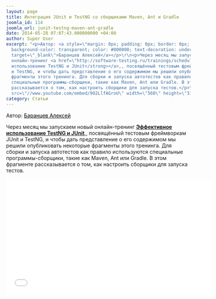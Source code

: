 ```yaml
---
layout: page
title: Интеграция JUnit и TestNG со сборщиками Maven, Ant и Gradle
joomla_id: 114
joomla_url: junit-testng-maven-ant-gradle
date: 2014-05-28 07:07:43.000000000 +04:00
author: Super User
excerpt: "<p>Автор: <a style=\"margin: 0px; padding: 0px; border: 0px; outline: 0px;
  background-color: transparent; color: #000000; text-decoration: underline;\" href=\"http://software-testing.ru/about/authors/9-barancev\"
  target=\"_blank\">Баранцев Алексей</a></p>\r\n<p>Через месяц мы запускаем новый
  онлайн-тренинг <a href=\"http://software-testing.ru/trainings/schedule?task=3&amp;cid=222&amp;sem_midx=2&amp;sem_jidx=0\"><strong>Эффективное
  использование TestNG и JUnit</strong></a>,, посвящённый тестовым фреймворкам JUnit
  и TestNG, и чтобы дать представление о его содержимом мы решили опубликовать некоторые
  фрагменты этого тренинга. Для сборки и запуска автотестов как правило используются
  специальные программы-сборщики, такие как Maven, Ant или Gradle. В этом фрагменте
  рассказывается о том, как настроить сборщики для запуска тестов.</p>\r\n<p><iframe
  src=\"//www.youtube.com/embed/9O2LlfAGroU\" width=\"560\" height=\"315\" frameborder=\"0\"></iframe></p>"
category: Статьи
---
```

<p>Автор: <a style="margin: 0px; padding: 0px; border: 0px; outline: 0px; background-color: transparent; color: #000000; text-decoration: underline;" href="http://software-testing.ru/about/authors/9-barancev" target="_blank">Баранцев Алексей</a></p>
<p>Через месяц мы запускаем новый онлайн-тренинг <a href="http://software-testing.ru/trainings/schedule?task=3&amp;cid=222&amp;sem_midx=2&amp;sem_jidx=0"><strong>Эффективное использование TestNG и JUnit</strong></a>,, посвящённый тестовым фреймворкам JUnit и TestNG, и чтобы дать представление о его содержимом мы решили опубликовать некоторые фрагменты этого тренинга. Для сборки и запуска автотестов как правило используются специальные программы-сборщики, такие как Maven, Ant или Gradle. В этом фрагменте рассказывается о том, как настроить сборщики для запуска тестов.</p>
<p><iframe src="//www.youtube.com/embed/9O2LlfAGroU" width="560" height="315" frameborder="0"></iframe></p>
